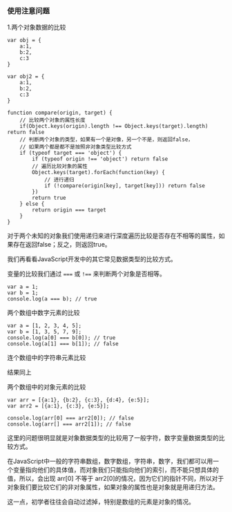 
### 使用注意问题

1.两个对象数据的比较

```
var obj = {
	a:1,
	b:2,
	c:3
}

var obj2 = {
	a:1,
	b:2,
	c:3
}

function compare(origin, target) {
	// 比较两个对象的属性长度
	if(Object.keys(origin).length !== Object.keys(target).length) return false
	// 判断两个对象的类型，如果有一个是对像，另一个不是，则返回false，
	// 如果两个都是都不是按照非对象类型比较方式
    if (typeof target === 'object') {
        if (typeof origin !== 'object') return false
        // 遍历比较对象的属性
        Object.keys(target).forEach(function(key) {
        	// 进行递归
            if (!compare(origin[key], target[key])) return false
        })
        return true
    } else {
    	return origin === target
    }
}
```

对于两个未知的对象我们使用递归来进行深度遍历比较是否存在不相等的属性，如果存在返回false；反之，则返回true。

我们再看看JavaScript开发中的其它常见数据类型的比较方式。

变量的比较我们通过 `===` 或 `!==` 来判断两个对象是否相等。

```
var a = 1;
var b = 1;
console.log(a === b); // true
```

两个数组中数字元素的比较

```
var a = [1, 2, 3, 4, 5];
var b = [1, 3, 5, 7, 9];
console.log(a[0] === b[0]); // true
console.log(a[1] === b[1]); // false
```

连个数组中的字符串元素比较

结果同上

两个数组中的对象元素的比较

```
var arr = [{a:1}, {b:2}, {c:3}, {d:4}, {e:5}];
var arr2 = [{a:1}, {c:3}, {e:5}];

console.log(arr[0] === arr2[0]); // false
console.log(arr[] === arr2[1]); // false
```

这里的问题很明显就是对象数据类型的比较用了一般字符，数字变量数据类型的比较方式。

在JavaScript中一般的字符串数组，数字数组，字符串，数字，我们都可以用一个变量指向他们的具体值，而对象我们只能指向他们的索引，而不能只想具体的值，所以，会出现 arr[0] 不等于 arr2[0]的情况，因为它们的指针不同，所以对于对象我们要比较它们的非对象属性，如果对象的属性也是对象就是用递归方法。

这一点，初学者往往会自动过滤掉，特别是数组的元素是对象的情况。